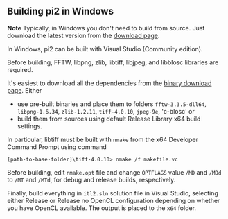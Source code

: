Building pi2 in Windows
-----------------------

**Note**
Typically, in Windows you don't need to build from source. Just download the latest version from the [download page](https://github.com/arttumiettinen/pi2/releases).

In Windows, pi2 can be built with Visual Studio (Community edition).

Before building, FFTW, libpng, zlib, libtiff, libjpeg, and libblosc libraries are required.

<!--TODO: add libblosc to binary download page-->
It's easiest to download all the dependencies from the [binary download page](https://github.com/arttumiettinen/pi2/releases).
Either
* use pre-built binaries and place them to folders `fftw-3.3.5-dll64`, `libpng-1.6.34`, `zlib-1.2.11`, `tiff-4.0.10`, `jpeg-9e`, 'c-blosc' or
* build them from sources using default Release Library x64 build settings.

In particular, libtiff must be built with `nmake` from the x64 Developer Command Prompt using command
```
[path-to-base-folder]\tiff-4.0.10> nmake /f makefile.vc
```
Before building, edit `nmake.opt` file and change `OPTFLAGS` value `/MD` and `/MDd` to `/MT` and `/MTd`, for debug and release builds, respectively.

Finally, build everything in `itl2.sln` solution file in Visual Studio, selecting either Release or Release no OpenCL configuration depending on whether you have OpenCL available.
The output is placed to the `x64` folder.
